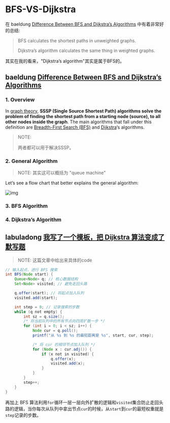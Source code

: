 # BFS-VS-Dijkstra

在 baeldung [Difference Between BFS and Dijkstra’s Algorithms](https://www.baeldung.com/cs/graph-algorithms-bfs-dijkstra) 中有着非常好的总结:

> BFS calculates the shortest paths in unweighted graphs. 
>
> Dijkstra’s algorithm calculates the same thing in weighted graphs.

其实在我的看来，"Dijkstra’s algorithm"其实是属于BFS的。

## baeldung [Difference Between BFS and Dijkstra’s Algorithms](https://www.baeldung.com/cs/graph-algorithms-bfs-dijkstra) 

### 1. Overview

In [graph theory](https://www.baeldung.com/cs/graphs), **SSSP (Single Source Shortest Path) algorithms solve the problem of finding the shortest path from a starting node (source), to all other nodes inside the graph**. The main algorithms that fall under this definition are [Breadth-First Search (BFS)](https://www.baeldung.com/java-breadth-first-search) and [Dijkstra](https://www.baeldung.com/java-dijkstra)‘s algorithms.

> NOTE:
>
> 两者都可以用于解决SSSP。

### 2. General Algorithm

> NOTE: 其实这可以概括为 "queue machine"

Let’s see a flow chart that better explains the general algorithm:

![img](https://www.baeldung.com/wp-content/uploads/sites/4/2020/05/SSSP-Algorithm-1024x339.png)

### 3. BFS Algorithm



### 4. Dijkstra’s Algorithm



## labuladong [我写了一个模板，把 Dijkstra 算法变成了默写题](https://mp.weixin.qq.com/s?__biz=MzAxODQxMDM0Mw==&mid=2247492167&idx=1&sn=bc96c8f97252afdb3973c7d760edb9c0&scene=21#wechat_redirect)

> NOTE: 这篇文章中给出来具体的code

```java
// 输入起点，进行 BFS 搜索
int BFS(Node start) {
    Queue<Node> q; // 核心数据结构
    Set<Node> visited; // 避免走回头路

    q.offer(start); // 将起点加入队列
    visited.add(start);

    int step = 0; // 记录搜索的步数
    while (q not empty) {
        int sz = q.size();
        /* 将当前队列中的所有节点向四周扩散一步 */
        for (int i = 0; i < sz; i++) {
            Node cur = q.poll();
            printf("从 %s 到 %s 的最短距离是 %s", start, cur, step);

            /* 将 cur 的相邻节点加入队列 */
            for (Node x : cur.adj()) {
                if (x not in visited) {
                    q.offer(x);
                    visited.add(x);
                }
            }
        }
        step++;
    }
}
```



再加上 BFS 算法利用`for`循环一层一层向外扩散的逻辑和`visited`集合防止走回头路的逻辑，当你每次从队列中拿出节点`cur`的时候，从`start`到`cur`的最短权重就是`step`记录的步数。